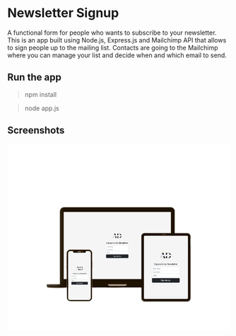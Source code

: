 # Newsletter Signup
A functional form for people who wants to subscribe to your newsletter. This is an app built using Node.js, Express.js and Mailchimp API that allows to sign people up to the mailing list. Contacts are going to the Mailchimp where you can manage your list and decide when and which email to send. 

## Run the app

> npm install

> node app.js

## Screenshots

![screenshot](mockup1.png)